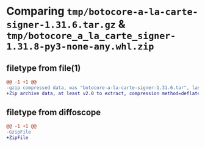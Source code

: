 # Comparing `tmp/botocore-a-la-carte-signer-1.31.6.tar.gz` & `tmp/botocore_a_la_carte_signer-1.31.8-py3-none-any.whl.zip`

## filetype from file(1)

```diff
@@ -1 +1 @@
-gzip compressed data, was "botocore-a-la-carte-signer-1.31.6.tar", last modified: Thu Jul 20 01:20:50 2023, max compression
+Zip archive data, at least v2.0 to extract, compression method=deflate
```

## filetype from diffoscope

```diff
@@ -1 +1 @@
-GzipFile
+ZipFile
```

